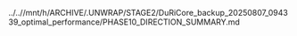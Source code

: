 ../..//mnt/h/ARCHIVE/.UNWRAP/STAGE2/DuRiCore_backup_20250807_094339_optimal_performance/PHASE10_DIRECTION_SUMMARY.md